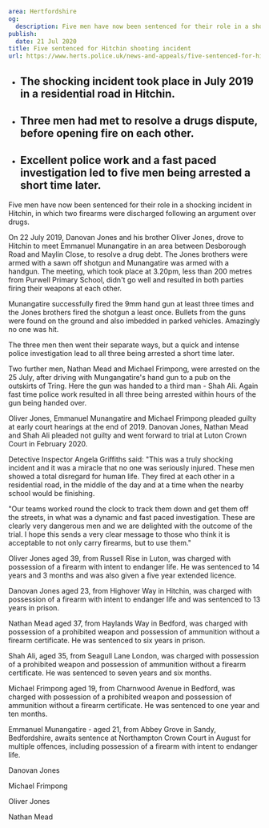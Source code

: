 ```yaml
area: Hertfordshire
og:
  description: Five men have now been sentenced for their role in a shocking incident in Hitchin, in which two firearms were discharged following an argument over drugs.
publish:
  date: 21 Jul 2020
title: Five sentenced for Hitchin shooting incident
url: https://www.herts.police.uk/news-and-appeals/five-sentenced-for-hitchin-shooting-incident-0383g
```

* ## The shocking incident took place in July 2019 in a residential road in Hitchin.

 * ## Three men had met to resolve a drugs dispute, before opening fire on each other.

 * ## Excellent police work and a fast paced investigation led to five men being arrested a short time later.

Five men have now been sentenced for their role in a shocking incident in Hitchin, in which two firearms were discharged following an argument over drugs.

On 22 July 2019, Danovan Jones and his brother Oliver Jones, drove to Hitchin to meet Emmanuel Munangatire in an area between Desborough Road and Maylin Close, to resolve a drug debt. The Jones brothers were armed with a sawn off shotgun and Munangatire was armed with a handgun. The meeting, which took place at 3.20pm, less than 200 metres from Purwell Primary School, didn't go well and resulted in both parties firing their weapons at each other.

Munangatire successfully fired the 9mm hand gun at least three times and the Jones brothers fired the shotgun a least once. Bullets from the guns were found on the ground and also imbedded in parked vehicles. Amazingly no one was hit.

The three men then went their separate ways, but a quick and intense police investigation lead to all three being arrested a short time later.

Two further men, Nathan Mead and Michael Frimpong, were arrested on the 25 July, after driving with Mungangatire's hand gun to a pub on the outskirts of Tring. Here the gun was handed to a third man - Shah Ali. Again fast time police work resulted in all three being arrested within hours of the gun being handed over.

Oliver Jones, Emmanuel Munangatire and Michael Frimpong pleaded guilty at early court hearings at the end of 2019. Danovan Jones, Nathan Mead and Shah Ali pleaded not guilty and went forward to trial at Luton Crown Court in February 2020.

Detective Inspector Angela Griffiths said: "This was a truly shocking incident and it was a miracle that no one was seriously injured. These men showed a total disregard for human life. They fired at each other in a residential road, in the middle of the day and at a time when the nearby school would be finishing.

"Our teams worked round the clock to track them down and get them off the streets, in what was a dynamic and fast paced investigation. These are clearly very dangerous men and we are delighted with the outcome of the trial. I hope this sends a very clear message to those who think it is acceptable to not only carry firearms, but to use them."

Oliver Jones aged 39, from Russell Rise in Luton, was charged with possession of a firearm with intent to endanger life. He was sentenced to 14 years and 3 months and was also given a five year extended licence.

Danovan Jones aged 23, from Highover Way in Hitchin, was charged with possession of a firearm with intent to endanger life and was sentenced to 13 years in prison.

Nathan Mead aged 37, from Haylands Way in Bedford, was charged with possession of a prohibited weapon and possession of ammunition without a firearm certificate. He was sentenced to six years in prison.

Shah Ali, aged 35, from Seagull Lane London, was charged with possession of a prohibited weapon and possession of ammunition without a firearm certificate. He was sentenced to seven years and six months.

Michael Frimpong aged 19, from Charnwood Avenue in Bedford, was charged with possession of a prohibited weapon and possession of ammunition without a firearm certificate. He was sentenced to one year and ten months.

Emmanuel Munangatire - aged 21, from Abbey Grove in Sandy, Bedfordshire, awaits sentence at Northampton Crown Court in August for multiple offences, including possession of a firearm with intent to endanger life.

Danovan Jones

Michael Frimpong

Oliver Jones

Nathan Mead

